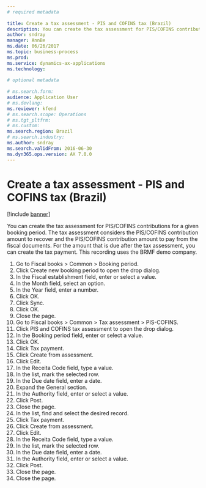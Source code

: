 ```yaml
--- 
# required metadata 
 
title: Create a tax assessment - PIS and COFINS tax (Brazil)
description: You can create the tax assessment for PIS/COFINS contributions for a given booking period. 
author: sndray
manager: AnnBe 
ms.date: 06/26/2017
ms.topic: business-process 
ms.prod:  
ms.service: dynamics-ax-applications 
ms.technology:  
 
# optional metadata 
 
# ms.search.form:   
audience: Application User 
# ms.devlang:  
ms.reviewer: kfend
# ms.search.scope: Operations 
# ms.tgt_pltfrm:  
# ms.custom:  
ms.search.region: Brazil
# ms.search.industry: 
ms.author: sndray
ms.search.validFrom: 2016-06-30 
ms.dyn365.ops.version: AX 7.0.0 
---
```

# Create a tax assessment - PIS and COFINS tax (Brazil)

[!include [banner](../../includes/banner.md)]

You can create the tax assessment for PIS/COFINS contributions for a given booking period. The tax assessment considers the PIS/COFINS contribution amount to recover and the PIS/COFINS contribution amount to pay from the fiscal documents. For the  amount that is due after the tax assessment, you can create the tax payment. This recording uses the BRMF demo company.

1. Go to Fiscal books > Common > Booking period.
2. Click Create new booking period to open the drop dialog.
3. In the Fiscal establishment field, enter or select a value.
4. In the Month field, select an option.
5. In the Year field, enter a number.
6. Click OK.
7. Click Sync.
8. Click OK.
9. Close the page.
10. Go to Fiscal books > Common > Tax assessment > PIS-COFINS.
11. Click PIS and COFINS tax assessment to open the drop dialog.
12. In the Booking period field, enter or select a value.
13. Click OK.
14. Click Tax payment.
15. Click Create from assessment.
16. Click Edit.
17. In the Receita Code field, type a value.
18. In the list, mark the selected row.
19. In the Due date field, enter a date.
20. Expand the General section.
21. In the Authority field, enter or select a value.
22. Click Post.
23. Close the page.
24. In the list, find and select the desired record.
25. Click Tax payment.
26. Click Create from assessment.
27. Click Edit.
28. In the Receita Code field, type a value.
29. In the list, mark the selected row.
30. In the Due date field, enter a date.
31. In the Authority field, enter or select a value.
32. Click Post.
33. Close the page.
34. Close the page.

